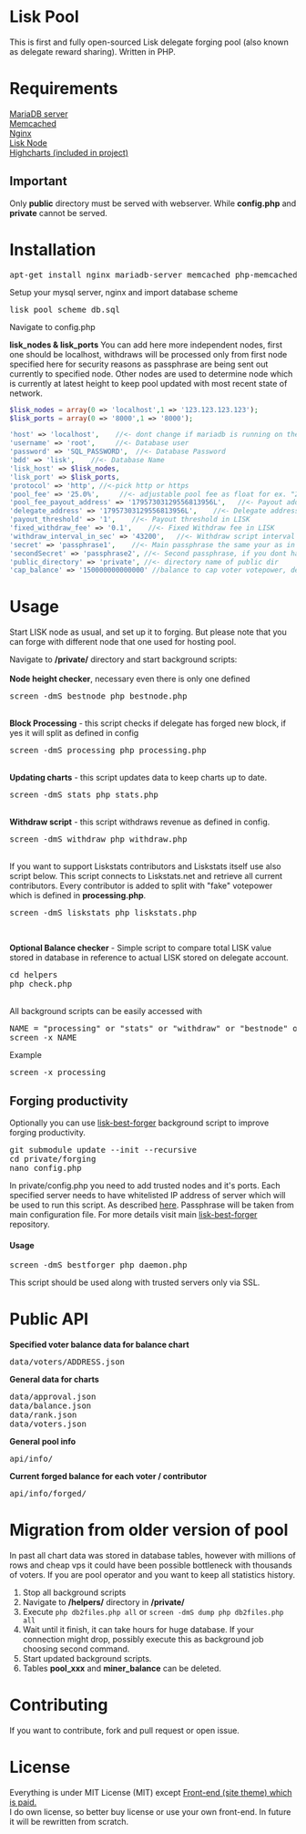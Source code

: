 # Lisk Pool
This is first and fully open-sourced Lisk delegate forging pool (also known as delegate reward sharing). Written in PHP.

# Requirements
<a href="https://mariadb.org" target="_blank">MariaDB server</a><br>
<a href="https://memcached.org" target="_blank">Memcached</a><br>
<a href="http://nginx.org" target="_blank">Nginx</a><br>
<a href="https://lisk.io/documentation" target="_blank">Lisk Node</a><br>
<a href="http://www.highcharts.com" target="_blank">Highcharts (included in project)</a><br>

## Important
Only <b>public</b> directory must be served with webserver. While <b>config.php</b> and <b>private</b> cannot be served.
 
# Installation
<pre>
apt-get install nginx mariadb-server memcached php-memcached php php-curl
</pre>
Setup your mysql server, nginx and import database scheme <pre>lisk_pool_scheme_db.sql</pre>

Navigate to config.php

<b>lisk_nodes & lisk_ports</b>
You can add here more independent nodes, first one should be localhost, withdraws will be processed only from first node specified here for security reasons as passphrase are being sent out currently to specified node. Other nodes are used to determine node which is currently at latest height to keep pool updated with most recent state of network.

```php
$lisk_nodes = array(0 => 'localhost',1 => '123.123.123.123');
$lisk_ports = array(0 => '8000',1 => '8000');

'host' => 'localhost',    //<- dont change if mariadb is running on the same machine
'username' => 'root',     //<- Database user
'password' => 'SQL_PASSWORD',  //<- Database Password
'bdd' => 'lisk',    //<- Database Name
'lisk_host' => $lisk_nodes,
'lisk_port' => $lisk_ports,
'protocol' => 'http', //<-pick http or https
'pool_fee' => '25.0%',     //<- adjustable pool fee as float for ex. "25.0%"
'pool_fee_payout_address' => '17957303129556813956L',   //<- Payout address if fee > 0.0
'delegate_address' => '17957303129556813956L',    //<- Delegate address - must be valid forging delegate address
'payout_threshold' => '1',    //<- Payout threshold in LISK
'fixed_withdraw_fee' => '0.1',    //<- Fixed Withdraw fee in LISK
'withdraw_interval_in_sec' => '43200',   //<- Withdraw script interval represented in seconds
'secret' => 'passphrase1',    //<- Main passphrase the same your as in your forging delegate
'secondSecret' => 'passphrase2', //<- Second passphrase, if you dont have one leave it empty ex. ""
'public_directory' => 'private', //<- directory name of public dir
'cap_balance' => '150000000000000' //balance to cap voter votepower, default - anything over 1.5m LSK will be reduced to 1.5m
```

# Usage
Start LISK node as usual, and set up it to forging. But please note that you can forge with different node that one used for hosting pool.

Navigate to <b>/private/</b> directory and start background scripts:<br>
<br><b>Node height checker</b>, necessary even there is only one defined
<pre>screen -dmS bestnode php bestnode.php</pre>
<br><b>Block Processing</b> - this script checks if delegate has forged new block, if yes it will split as defined in config
<pre>screen -dmS processing php processing.php</pre>
<br><b>Updating charts</b> - this script updates data to keep charts up to date.
<pre>screen -dmS stats php stats.php</pre>
<br><b>Withdraw script</b> - this script withdraws revenue as defined in config.
<pre>screen -dmS withdraw php withdraw.php</pre>
<br>If you want to support Liskstats contributors and Liskstats itself use also script below. This script connects to Liskstats.net and retrieve all current contributors. Every contributor is added to split with "fake" votepower which is defined in <b>processing.php</b>.
<pre>screen -dmS liskstats php liskstats.php</pre>
<br>

<b>Optional Balance checker</b> - Simple script to compare total LISK value stored in database in reference to actual LISK stored on delegate account.
<pre>cd helpers
php check.php</pre>

<br>
All background scripts can be easily accessed with
<pre>
NAME = "processing" or "stats" or "withdraw" or "bestnode" or "liskstats"
screen -x NAME
</pre>
Example
<pre>
screen -x processing
</pre>

## Forging productivity
Optionally you can use [lisk-best-forger](https://github.com/karek314/lisk-best-forger) background script to improve forging productivity.
<pre>
git submodule update --init --recursive
cd private/forging
nano config.php
</pre>
In private/config.php you need to add trusted nodes and it's ports. Each specified server needs to have whitelisted IP address of server which will be used to run this script. As described [here](https://docs.lisk.io/docs).
Passphrase will be taken from main configuration file. For more details visit main [lisk-best-forger](https://github.com/karek314/lisk-best-forger) repository.

#### Usage
<pre>
screen -dmS bestforger php daemon.php
</pre>
This script should be used along with trusted servers only via SSL.

# Public API
<b>Specified voter balance data for balance chart</b>
<pre>
data/voters/ADDRESS.json
</pre>
<b>General data for charts</b>
<pre>
data/approval.json
data/balance.json
data/rank.json
data/voters.json
</pre>
<b>General pool info</b>
<pre>
api/info/
</pre>
<b>Current forged balance for each voter / contributor</b>
<pre>
api/info/forged/
</pre>

# Migration from older version of pool
In past all chart data was stored in database tables, however with millions of rows and cheap vps it could have been possible bottleneck with thousands of voters. If you are pool operator and you want to keep all statistics history.
1. Stop all background scripts
2. Navigate to <b>/helpers/</b> directory in <b>/private/</b>
3. Execute ```php db2files.php all``` or ```screen -dmS dump php db2files.php all```
4. Wait until it finish, it can take hours for huge database. If your connection might drop, possibly execute this as background job choosing second command.
5. Start updated background scripts.
6. Tables <b>pool_xxx</b> and <b>miner_balance</b> can be deleted.

# Contributing
If you want to contribute, fork and pull request or open issue.

# License
Everything is under MIT License (MIT) except [Front-end (site theme) which is paid.](http://themes.3rdwavemedia.com/website-templates/responsive-bootstrap-theme-web-development-agencies-devstudio/)<br>
I do own license, so better buy license or use your own front-end. In future it will be rewritten from scratch.
